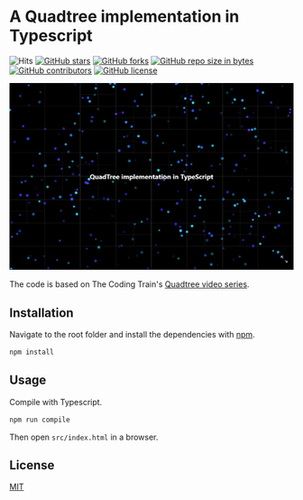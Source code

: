 # A Quadtree implementation in Typescript
![Hits](https://visitor-badge.glitch.me/badge?page_id=jnxf.QuadTree)
[![GitHub stars](https://img.shields.io/github/stars/JnxF/QuadTree.svg)](https://GitHub.com/JnxF/QuadTree/stargazers/)
[![GitHub forks](https://img.shields.io/github/forks/JnxF/QuadTree.svg)](https://GitHub.com/JnxF/QuadTree/network/)
[![GitHub repo size in bytes](https://img.shields.io/github/repo-size/JnxF/QuadTree.svg)](https://github.com/JnxF/QuadTree)
[![GitHub contributors](https://img.shields.io/github/contributors/JnxF/QuadTree.svg)](https://GitHub.com/JnxF/QuadTree/graphs/contributors/)
[![GitHub license](http://img.shields.io/github/license/JnxF/QuadTree.svg)](https://github.com/JnxF/QuadTree/blob/master/LICENSE)

<img src="screenshot.png">

The code is based on The Coding Train's [Quadtree video series](https://www.youtube.com/watch?v=OJxEcs0w_kE).


## Installation

Navigate to the root folder and install the dependencies with [npm](https://www.npmjs.com/).

```bash
npm install
```

## Usage

Compile with Typescript.

```bash
npm run compile
```

Then open `src/index.html` in a browser.

## License
[MIT](https://choosealicense.com/licenses/mit/)
